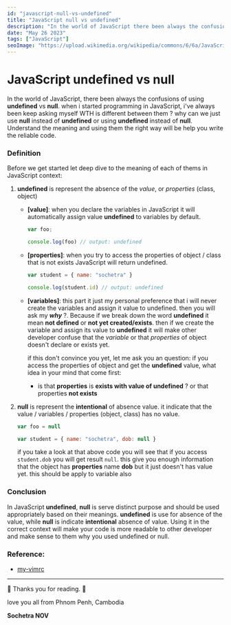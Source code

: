 ```yaml
---
id: "javascript-null-vs-undefined"
title: "JavaScript null vs undefined"
description: "In the world of JavaScript there been always the confusions when to use null vs undefined"
date: "May 26 2023"
tags: ["JavaScript"]
seoImage: "https://upload.wikimedia.org/wikipedia/commons/6/6a/JavaScript-logo.png?20120221235433"
---
```


# JavaScript undefined vs null

In the world of JavaScript, there been always the confusions of using **undefined** vs **null**. when i started programming in JavaScript, i've always been keep asking myself WTH is different between them ? why can we just use **null** instead of **undefined** or using **undefined** instead of **null**. Understand the meaning and using them the right way will be help you write the reliable code.

### Definition

Before we get started let deep dive to the meaning of each of thems in JavaScript context:

1. **undefined** is represent the absence of the _value_, or _properties_ (class, object)
    - **[value]**: when you declare the variables in JavaScript it will automatically assign value **undefined** to variables by default.
      ```js
      var foo;
      
      console.log(foo) // output: undefined
      
      ```
    - **[properties]**: when you try to access the properties of object / class that is not exists JavaScript will return undefined.
      ```js
      var student = { name: "sochetra" }

      console.log(student.id) // output: undefined

      ```
    - **[variables]**: this part it just my personal preference that i will never create the variables and assign it value to undefined. then you will ask my **_why_** ?. Because if we break down the word **undefined** it mean **not defined** or **not yet created/exists**. then if we create the variable and assign its value to **undefined** it will make other developer confuse that the _variable_ or that _properties_ of object doesn't declare or exists yet. 
      
      if this don't convince you yet, let me ask you an question: if you access the properties of object and get the **undefined** value, what idea in your mind that come first:
        - is that **properties** is **exists with value of undefined** ?  or that properties **not exists**
     
2. **null** is represent the **intentional** of  absence value. it indicate that the value / variables / properties (object, class) has no value.
    ```js
    var foo = null
    
    var student = { name: "sochetra", dob: null }
    ```
    if you take a look at that above code you will see that if you access `student.dob` you will get result `null`. this give you enough information that the object has **properties** name **dob** but it just doesn't has value yet. this should be apply to variable also
    
    
### Conclusion
In JavaScript **undefined**, **null** is serve distinct purpose and should be used appropriately based on their meanings. **undefined** is use for absence of the value, while **null** is indicate **intentional** absence of value. Using it in the correct context will make your code is more readable to other developer and make sense to them why you used undefined or null.

 ### Reference:
 
 - [my-vimrc](https://github.com/Novsochetra/nvim)
 ***
🎉 Thanks you for reading. 🎉 
 
 love you all from Phnom Penh, Cambodia

 **Sochetra NOV**

